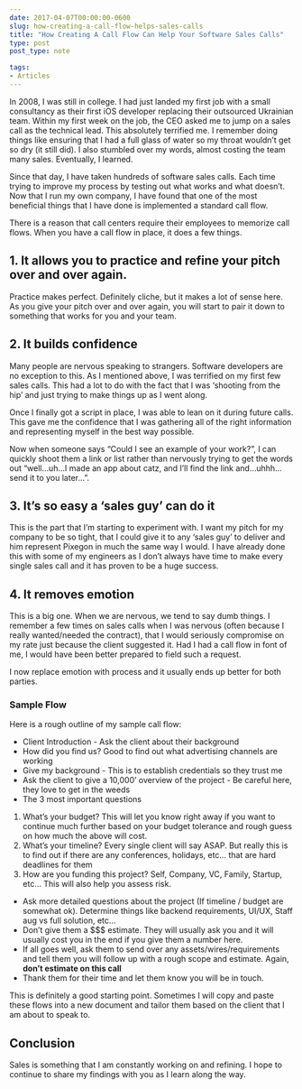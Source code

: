 ```yaml
---
date: 2017-04-07T00:00:00-0600
slug: how-creating-a-call-flow-helps-sales-calls
title: "How Creating A Call Flow Can Help Your Software Sales Calls"
type: post
post_type: note

tags:
- Articles
---
```

In 2008, I was still in college. I had just landed my first job with a small consultancy as their first iOS developer replacing their outsourced Ukrainian team. Within my first week on the job, the CEO asked me to jump on a sales call as the technical lead. This absolutely terrified me. I remember doing things like ensuring that I had a full glass of water so my throat wouldn’t get so dry (it still did). I also stumbled over my words, almost costing the team many sales. Eventually, I learned.


Since that day, I have taken hundreds of software sales calls. Each time trying to improve my process by testing out what works and what doesn’t. Now that I run my own company, I have found that one of the most beneficial things that I have done is implemented a standard call flow.


There is a reason that call centers require their employees to memorize call flows. When you have a call flow in place, it does a few things.


## 1. It allows you to practice and refine your pitch over and over again.


Practice makes perfect. Definitely cliche, but it makes a lot of sense here. As you give your pitch over and over again, you will start to pair it down to something that works for you and your team.


## 2. It builds confidence


Many people are nervous speaking to strangers. Software developers are no exception to this. As I mentioned above, I was terrified on my first few sales calls. This had a lot to do with the fact that I was ‘shooting from the hip’ and just trying to make things up as I went along.


Once I finally got a script in place, I was able to lean on it during future calls. This gave me the confidence that I was gathering all of the right information and representing myself in the best way possible.


Now when someone says “Could I see an example of your work?”, I can quickly shoot them a link or list rather than nervously trying to get the words out “well…uh…I made an app about catz, and I’ll find the link and…uhhh… send it to you later…”.


## 3. It’s so easy a ‘sales guy’ can do it


This is the part that I’m starting to experiment with. I want my pitch for my company to be so tight, that I could give it to any ‘sales guy’ to deliver and him represent Pixegon in much the same way I would. I have already done this with some of my engineers as I don’t always have time to make every single sales call and it has proven to be a huge success.


## 4. It removes emotion


This is a big one. When we are nervous, we tend to say dumb things. I remember a few times on sales calls when I was nervous (often because I really wanted/needed the contract), that I would seriously compromise on my rate just because the client suggested it. Had I had a call flow in font of me, I would have been better prepared to field such a request.


I now replace emotion with process and it usually ends up better for both parties.


### Sample Flow


Here is a rough outline of my sample call flow:


* Client Introduction - Ask the client about their background
* How did you find us? Good to find out what advertising channels are working
* Give my background - This is to establish credentials so they trust me
* Ask the client to give a 10,000’ overview of the project - Be careful here, they love to get in the weeds
* The 3 most important questions


1. What’s your budget? This will let you know right away if you want to continue much further based on your budget tolerance and rough guess on how much the above will cost.
2. What’s your timeline? Every single client will say ASAP. But really this is to find out if there are any conferences, holidays, etc… that are hard deadlines for them
3. How are you funding this project? Self, Company, VC, Family, Startup, etc… This will also help you assess risk.


* Ask more detailed questions about the project (If timeline / budget are somewhat ok). Determine things like backend requirements, UI/UX, Staff aug vs full solution, etc…
* Don’t give them a $$$ estimate. They will usually ask you and it will usually cost you in the end if you give them a number here.
* If all goes well, ask them to send over any assets/wires/requirements and tell them you will follow up with a rough scope and estimate. Again, **don’t estimate on this call**
* Thank them for their time and let them know you will be in touch.


This is definitely a good starting point. Sometimes I will copy and paste these flows into a new document and tailor them based on the client that I am about to speak to.


## Conclusion


Sales is something that I am constantly working on and refining. I hope to continue to share my findings with you as I learn along the way.



